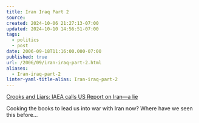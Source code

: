 ```yaml
---
title: Iran Iraq Part 2
source: 
created: 2024-10-06 21:27:13-07:00
updated: 2024-10-10 14:56:51-07:00
tags:
  - politics
  - post
date: 2006-09-18T11:16:00.000-07:00
published: true
url: /2006/09/iran-iraq-part-2.html
aliases:
  - Iran-iraq-part-2
linter-yaml-title-alias: Iran-iraq-part-2
---
```



[Crooks and Liars: IAEA calls US Report on Iran—a lie](https://www.crooksandliars.com/2006/09/14/iaea-calls-us-report-on-iran-a-lie/ "Crooks and Liars:  IAEA calls US Report on Iran—a lie")  
  
Cooking the books to lead us into war with Iran now? Where have we seen this before...